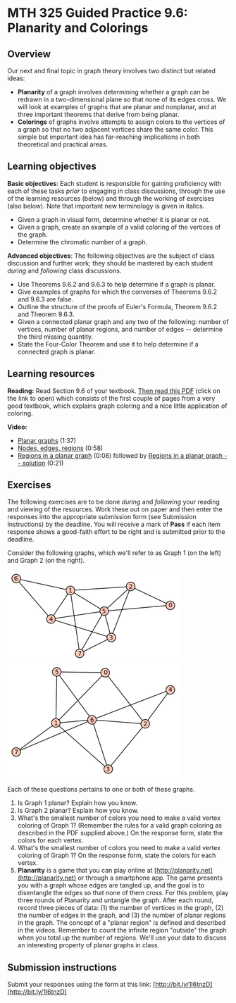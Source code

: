 # MTH 325 Guided Practice 9.6: Planarity and Colorings

## Overview

Our next and final topic in graph theory involves two distinct but related ideas: 

+ __Planarity__ of a graph involves determining whether a graph can be redrawn in a two-dimensional plane so that none of its edges cross. We will look at examples of graphs that are planar and nonplanar, and at three important theorems that derive from being planar. 
+ __Colorings__ of graphs involve attempts to assign colors to the vertices of a graph so that no two adjacent vertices share the same color. This simple but important idea has far-reaching implications in both theoretical and practical areas. 


## Learning objectives

__Basic objectives__: Each student is responsible for gaining proficiency with each of these tasks _prior_ to engaging in class discussions, through the use of the learning resources (below) and through the working of exercises (also below). Note that important new terminology is given in italics. 

+ Given a graph in visual form, determine whether it is planar or not. 
+ Given a graph, create an example of a valid coloring of the vertices of the graph. 
+ Determine the chromatic number of a graph. 

__Advanced objectives__: The following objectives are the subject of class discussion and further work; they should be mastered by each student _during_ and _following_ class discussions. 

+ Use Theorems 9.6.2 and 9.6.3 to help determine if a graph is planar. 
+ Give examples of graphs for which the converses of Theorems 9.6.2 and 9.6.3 are false. 
+ Outline the structure of the proofs of Euler's Formula, Theorem 9.6.2 and Theorem 9.6.3. 
+ Given a connected planar graph and any two of the following: number of vertices, number of planar regions, and number of edges -- determine the third missing quantity. 
+ State the Four-Color Theorem and use it to help determine if a connected graph is planar. 

## Learning resources 

__Reading:__ Read Section 9.6 of your textbook. [Then read this PDF](https://drive.google.com/file/d/0B_-QCkjK6ddRTGZlU1ZGQzJjU3c/view?usp=sharing) (click on the link to open) which consists of the first couple of pages from a very good textbook, which explains graph coloring and a nice little application of coloring. 

__Video:__

+ [Planar graphs](https://www.youtube.com/watch?v=NJ_5X-JB3A8) (1:37)
+ [Nodes, edges, regions](https://www.youtube.com/watch?v=6vyrVwP2GTc) (0:58) 
+ [Regions in a planar graph](https://www.youtube.com/watch?v=aDLHDSHFyts) (0:08) followed by [Regions in a planar graph -- solution](https://www.youtube.com/watch?v=_F3kS_2Z2pc) (0:21)
 
## Exercises

The following exercises are to be done _during_ and _following_ your reading and viewing of the resources. Work these out on paper and then enter the responses into the appropriate submission form (see Submission Instructions) by the deadline. You will receive a mark of __Pass__ if each item response shows a good-faith effort to be right and is submitted prior to the deadline. 

Consider the following graphs, which we'll refer to as Graph 1 (on the left) and Graph 2 (on the right). 

<img src="graph1.png">
<img src="graph2.png">

Each of these questions pertains to one or both of these graphs. 

1. Is Graph 1 planar? Explain how you know. 
2. Is Graph 2 planar? Explain how you know. 
3. What's the smallest number of colors you need to make a valid vertex coloring of Graph 1? (Remember the rules for a valid graph coloring as described in the PDF supplied above.) On the response form, state the colors for each vertex. 
4. What's the smallest number of colors you need to make a valid vertex coloring of Graph 1? On the response form, state the colors for each vertex. 
5. __Planarity__ is a game that you can play online at [http://planarity.net](http://planarity.net) or through a smartphone app. The game presents you with a graph whose edges are tangled up, and the goal is to disentangle the edges so that none of them cross. For this problem, play three rounds of Planarity and untangle the graph. After each round, record three pieces of data: (1) the number of vertices in the graph, (2) the number of edges in the graph, and (3) the number of planar regions in the graph. The concept of a "planar region" is defined and described in the videos. Remember to count the infinite region "outside" the graph when you total up the number of regions. We'll use your data to discuss an interesting property of planar graphs in class. 

## Submission instructions

Submit your responses using the form at this link: [http://bit.ly/1l6tnzD](http://bit.ly/1l6tnzD)